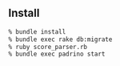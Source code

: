 ## Install

```sh
% bundle install
% bundle exec rake db:migrate
% ruby score_parser.rb
% bundle exec padrino start
```

